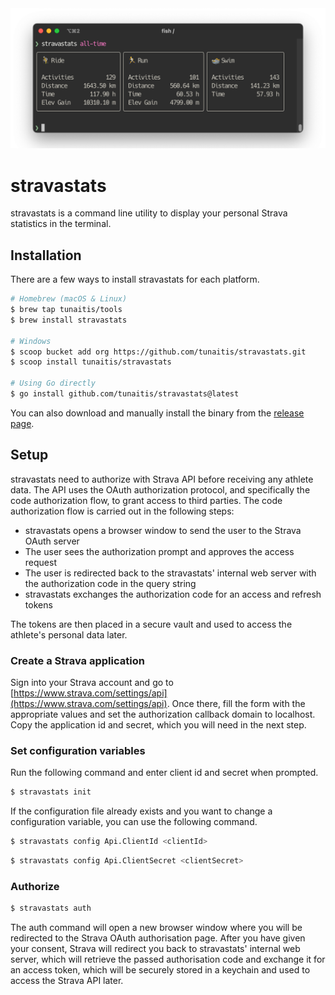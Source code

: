 <img src="./assets/default.png" alt="default screenshot">

# stravastats

stravastats is a command line utility to display your personal Strava statistics in the terminal.

## Installation

There are a few ways to install stravastats for each platform. 

```bash
# Homebrew (macOS & Linux)
$ brew tap tunaitis/tools
$ brew install stravastats

# Windows
$ scoop bucket add org https://github.com/tunaitis/stravastats.git
$ scoop install tunaitis/stravastats

# Using Go directly
$ go install github.com/tunaitis/stravastats@latest
```

You can also download and manually install the binary from the [release page](https://github.com/tunaitis/stravastats/releases).

## Setup

stravastats need to authorize with Strava API before receiving any athlete data. The API uses the OAuth authorization protocol, and specifically the code authorization flow, to grant access to third parties. The code authorization flow is carried out in the following steps:

* stravastats opens a browser window to send the user to the Strava OAuth server
* The user sees the authorization prompt and approves the access request 
* The user is redirected back to the stravastats' internal web server with the authorization code in the query string
* stravastats exchanges the authorization code for an access and refresh tokens

The tokens are then placed in a secure vault and used to access the athlete's personal data later. 

### Create a Strava application

Sign into your Strava account and go to [https://www.strava.com/settings/api](https://www.strava.com/settings/api). Once there, fill the form with the appropriate values and set the authorization callback domain to localhost. Copy the application id and secret, which you will need in the next step.

### Set configuration variables

Run the following command and enter client id and secret when prompted.

```bash
$ stravastats init
```

If the configuration file already exists and you want to change a configuration variable, you can use the following command.

```bash
$ stravastats config Api.ClientId <clientId>
```

```bash
$ stravastats config Api.ClientSecret <clientSecret>
```

### Authorize

```bash
$ stravastats auth
```

The auth command will open a new browser window where you will be redirected to the Strava OAuth authorisation page. After you have given your consent, Strava will redirect you back to stravastats' internal web server, which will retrieve the passed authorisation code and exchange it for an access token, which will be securely stored in a keychain and used to access the Strava API later. 




